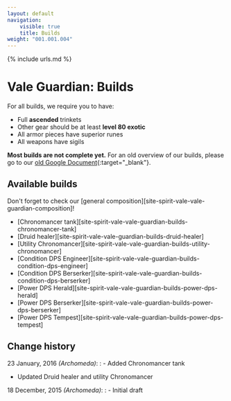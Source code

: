 ```yaml
---
layout: default
navigation:
    visible: true
    title: Builds
weight: "001.001.004"
---
```

{% include urls.md %}

# Vale Guardian: Builds
For all builds, we require you to have:

- Full **ascended** trinkets
- Other gear should be at least **level 80 exotic**
- All armor pieces have superior runes
- All weapons have sigils

**Most builds are not complete yet.**
For an old overview of our builds, please go to our [old Google Document][google-doc]{:target="_blank"}.

## Available builds
Don't forget to check our [general composition][site-spirit-vale-vale-guardian-composition]!

- [Chronomancer tank][site-spirit-vale-vale-guardian-builds-chronomancer-tank]
- [Druid healer][site-spirit-vale-vale-guardian-builds-druid-healer]
- [Utility Chronomancer][site-spirit-vale-vale-guardian-builds-utility-chronomancer]
- [Condition DPS Engineer][site-spirit-vale-vale-guardian-builds-condition-dps-engineer]
- [Condition DPS Berserker][site-spirit-vale-vale-guardian-builds-condition-dps-berserker]
- [Power DPS Herald][site-spirit-vale-vale-guardian-builds-power-dps-herald]
- [Power DPS Berserker][site-spirit-vale-vale-guardian-builds-power-dps-berserker]
- [Power DPS Tempest][site-spirit-vale-vale-guardian-builds-power-dps-tempest]

## Change history
23 January, 2016 *(Archomeda)*:
: - Added Chronomancer tank
- Updated Druid healer and utility Chronomancer

18 December, 2015 *(Archomeda)*:
: - Initial draft

[google-doc]: https://docs.google.com/document/d/1azn5e4GdGAFZr3qcB3zp4sY1_lA6_aE5sX91uCCahIw/edit#heading=h.fhrkqhrh35jm "Google Documents &ndash; Raids information"
